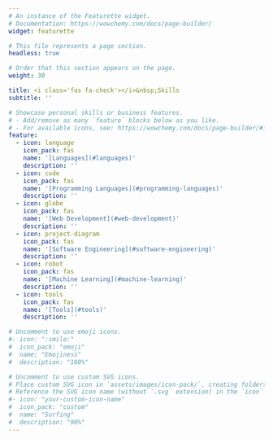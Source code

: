 ```yaml
---
# An instance of the Featurette widget.
# Documentation: https://wowchemy.com/docs/page-builder/
widget: featurette

# This file represents a page section.
headless: true

# Order that this section appears on the page.
weight: 30

title: <i class='fas fa-check'></i>&nbsp;Skills
subtitle: ''

# Showcase personal skills or business features.
# - Add/remove as many `feature` blocks below as you like.
# - For available icons, see: https://wowchemy.com/docs/page-builder/#icons
feature:
  - icon: language
    icon_pack: fas
    name: '[Languages](#languages)'
    description: ''
  - icon: code
    icon_pack: fas
    name: '[Programming Languages](#programming-languages)'
    description: ''
  - icon: globe
    icon_pack: fas
    name: '[Web Development](#web-development)'
    description: ''
  - icon: project-diagram
    icon_pack: fas
    name: '[Software Engineering](#software-engineering)'
    description: ''
  - icon: robot
    icon_pack: fas
    name: '[Machine Learning](#machine-learning)'
    description: ''
  - icon: tools
    icon_pack: fas
    name: '[Tools](#tools)'
    description: ''

# Uncomment to use emoji icons.
#- icon: ":smile:"
#  icon_pack: "emoji"
#  name: "Emojiness"
#  description: "100%"  

# Uncomment to use custom SVG icons.
# Place custom SVG icon in `assets/images/icon-pack/`, creating folders if necessary.
# Reference the SVG icon name (without `.svg` extension) in the `icon` field.
#- icon: "your-custom-icon-name"
#  icon_pack: "custom"
#  name: "Surfing"
#  description: "90%"
---
```

